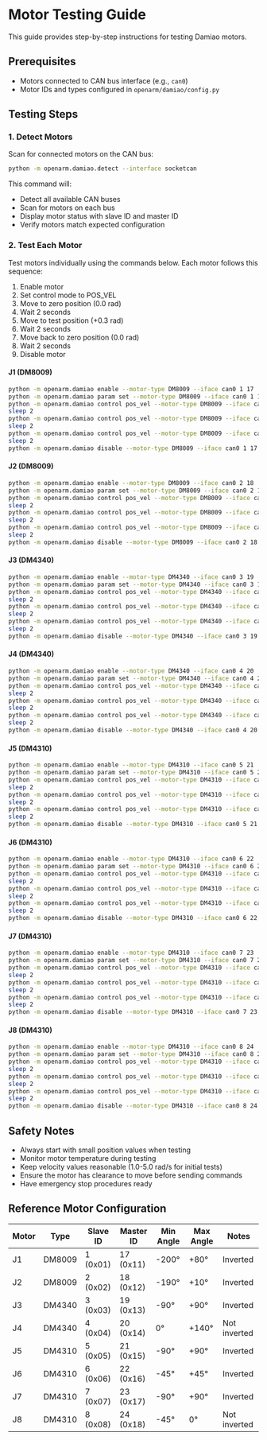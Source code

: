 # Motor Testing Guide

This guide provides step-by-step instructions for testing Damiao motors.

## Prerequisites

- Motors connected to CAN bus interface (e.g., `can0`)
- Motor IDs and types configured in `openarm/damiao/config.py`

## Testing Steps

### 1. Detect Motors

Scan for connected motors on the CAN bus:

```bash
python -m openarm.damiao.detect --interface socketcan
```

This command will:
- Detect all available CAN buses
- Scan for motors on each bus
- Display motor status with slave ID and master ID
- Verify motors match expected configuration

### 2. Test Each Motor

Test motors individually using the commands below. Each motor follows this sequence:
1. Enable motor
2. Set control mode to POS_VEL
3. Move to zero position (0.0 rad)
4. Wait 2 seconds
5. Move to test position (+0.3 rad)
6. Wait 2 seconds
7. Move back to zero position (0.0 rad)
8. Wait 2 seconds
9. Disable motor

#### J1 (DM8009)
```bash
python -m openarm.damiao enable --motor-type DM8009 --iface can0 1 17
python -m openarm.damiao param set --motor-type DM8009 --iface can0 1 17 control_mode 2
python -m openarm.damiao control pos_vel --motor-type DM8009 --iface can0 1 17 0.0 0.2
sleep 2
python -m openarm.damiao control pos_vel --motor-type DM8009 --iface can0 1 17 0.3 0.2
sleep 2
python -m openarm.damiao control pos_vel --motor-type DM8009 --iface can0 1 17 0.0 0.2
sleep 2
python -m openarm.damiao disable --motor-type DM8009 --iface can0 1 17
```

#### J2 (DM8009)
```bash
python -m openarm.damiao enable --motor-type DM8009 --iface can0 2 18
python -m openarm.damiao param set --motor-type DM8009 --iface can0 2 18 control_mode 2
python -m openarm.damiao control pos_vel --motor-type DM8009 --iface can0 2 18 0.0 0.2
sleep 2
python -m openarm.damiao control pos_vel --motor-type DM8009 --iface can0 2 18 0.3 0.2
sleep 2
python -m openarm.damiao control pos_vel --motor-type DM8009 --iface can0 2 18 0.0 0.2
sleep 2
python -m openarm.damiao disable --motor-type DM8009 --iface can0 2 18
```

#### J3 (DM4340)
```bash
python -m openarm.damiao enable --motor-type DM4340 --iface can0 3 19
python -m openarm.damiao param set --motor-type DM4340 --iface can0 3 19 control_mode 2
python -m openarm.damiao control pos_vel --motor-type DM4340 --iface can0 3 19 0.0 0.2
sleep 2
python -m openarm.damiao control pos_vel --motor-type DM4340 --iface can0 3 19 0.3 0.2
sleep 2
python -m openarm.damiao control pos_vel --motor-type DM4340 --iface can0 3 19 0.0 0.2
sleep 2
python -m openarm.damiao disable --motor-type DM4340 --iface can0 3 19
```

#### J4 (DM4340)
```bash
python -m openarm.damiao enable --motor-type DM4340 --iface can0 4 20
python -m openarm.damiao param set --motor-type DM4340 --iface can0 4 20 control_mode 2
python -m openarm.damiao control pos_vel --motor-type DM4340 --iface can0 4 20 0.0 0.2
sleep 2
python -m openarm.damiao control pos_vel --motor-type DM4340 --iface can0 4 20 0.3 0.2
sleep 2
python -m openarm.damiao control pos_vel --motor-type DM4340 --iface can0 4 20 0.0 0.2
sleep 2
python -m openarm.damiao disable --motor-type DM4340 --iface can0 4 20
```

#### J5 (DM4310)
```bash
python -m openarm.damiao enable --motor-type DM4310 --iface can0 5 21
python -m openarm.damiao param set --motor-type DM4310 --iface can0 5 21 control_mode 2
python -m openarm.damiao control pos_vel --motor-type DM4310 --iface can0 5 21 0.0 0.2
sleep 2
python -m openarm.damiao control pos_vel --motor-type DM4310 --iface can0 5 21 0.3 0.2
sleep 2
python -m openarm.damiao control pos_vel --motor-type DM4310 --iface can0 5 21 0.0 0.2
sleep 2
python -m openarm.damiao disable --motor-type DM4310 --iface can0 5 21
```

#### J6 (DM4310)
```bash
python -m openarm.damiao enable --motor-type DM4310 --iface can0 6 22
python -m openarm.damiao param set --motor-type DM4310 --iface can0 6 22 control_mode 2
python -m openarm.damiao control pos_vel --motor-type DM4310 --iface can0 6 22 0.0 0.2
sleep 2
python -m openarm.damiao control pos_vel --motor-type DM4310 --iface can0 6 22 0.3 0.2
sleep 2
python -m openarm.damiao control pos_vel --motor-type DM4310 --iface can0 6 22 0.0 0.2
sleep 2
python -m openarm.damiao disable --motor-type DM4310 --iface can0 6 22
```

#### J7 (DM4310)
```bash
python -m openarm.damiao enable --motor-type DM4310 --iface can0 7 23
python -m openarm.damiao param set --motor-type DM4310 --iface can0 7 23 control_mode 2
python -m openarm.damiao control pos_vel --motor-type DM4310 --iface can0 7 23 0.0 0.2
sleep 2
python -m openarm.damiao control pos_vel --motor-type DM4310 --iface can0 7 23 0.3 0.2
sleep 2
python -m openarm.damiao control pos_vel --motor-type DM4310 --iface can0 7 23 0.0 0.2
sleep 2
python -m openarm.damiao disable --motor-type DM4310 --iface can0 7 23
```

#### J8 (DM4310)
```bash
python -m openarm.damiao enable --motor-type DM4310 --iface can0 8 24
python -m openarm.damiao param set --motor-type DM4310 --iface can0 8 24 control_mode 2
python -m openarm.damiao control pos_vel --motor-type DM4310 --iface can0 8 24 0.0 0.2
sleep 2
python -m openarm.damiao control pos_vel --motor-type DM4310 --iface can0 8 24 -0.3 0.2
sleep 2
python -m openarm.damiao control pos_vel --motor-type DM4310 --iface can0 8 24 0.0 0.2
sleep 2
python -m openarm.damiao disable --motor-type DM4310 --iface can0 8 24
```

## Safety Notes

- Always start with small position values when testing
- Monitor motor temperature during testing
- Keep velocity values reasonable (1.0-5.0 rad/s for initial tests)
- Ensure the motor has clearance to move before sending commands
- Have emergency stop procedures ready

## Reference Motor Configuration

| Motor | Type   | Slave ID | Master ID | Min Angle | Max Angle | Notes |
|-------|--------|----------|-----------|-----------|-----------|-------|
| J1    | DM8009 | 1 (0x01) | 17 (0x11) | -200°     | +80°      | Inverted |
| J2    | DM8009 | 2 (0x02) | 18 (0x12) | -190°     | +10°      | Inverted |
| J3    | DM4340 | 3 (0x03) | 19 (0x13) | -90°      | +90°      | Inverted |
| J4    | DM4340 | 4 (0x04) | 20 (0x14) | 0°        | +140°     | Not inverted |
| J5    | DM4310 | 5 (0x05) | 21 (0x15) | -90°      | +90°      | Inverted |
| J6    | DM4310 | 6 (0x06) | 22 (0x16) | -45°      | +45°      | Inverted |
| J7    | DM4310 | 7 (0x07) | 23 (0x17) | -90°      | +90°      | Inverted |
| J8    | DM4310 | 8 (0x08) | 24 (0x18) | -45°      | 0°        | Not inverted |
